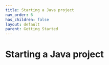 ```yaml
---
title: Starting a Java project
nav_order: 6
has_children: false
layout: default
parent: Getting Started
---
```


# Starting a Java project